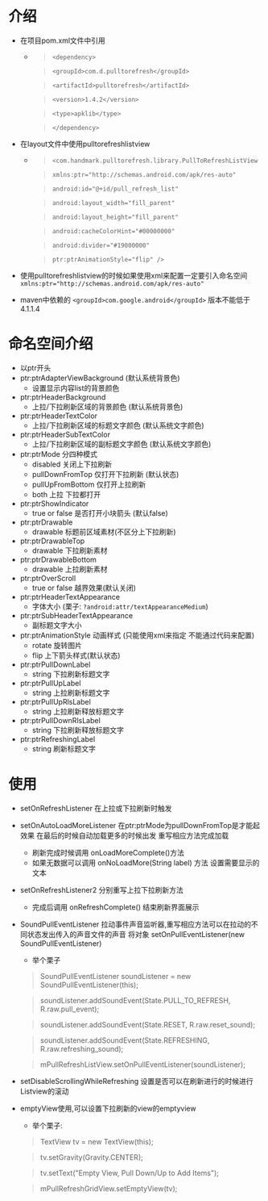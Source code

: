 # 介绍
* 在项目pom.xml文件中引用

	* 	> `<dependency>`
		
		> `<groupId>com.d.pulltorefresh</groupId>`
	
		> `<artifactId>pulltorefresh</artifactId>`
	
		> `<version>1.4.2</version>`
	
		> `<type>apklib</type>`
	
		> `</dependency>`
	
	
* 在layout文件中使用pulltorefreshlistview

	* >`<com.handmark.pulltorefresh.library.PullToRefreshListView`
	
		> ```xmlns:ptr="http://schemas.android.com/apk/res-auto"```
	
		>```android:id="@+id/pull_refresh_list"```
	
		>```android:layout_width="fill_parent"```
	
    	>```android:layout_height="fill_parent"```
    
    	>```android:cacheColorHint="#00000000"```
    
    	>```android:divider="#19000000"```
    
    	>```ptr:ptrAnimationStyle="flip" />```
    
* 使用pulltorefreshlistview的时候如果使用xml来配置一定要引入命名空间```xmlns:ptr="http://schemas.android.com/apk/res-auto"```
* maven中依赖的 `<groupId>com.google.android</groupId>` 版本不能低于4.1.1.4

# 命名空间介绍
* 以ptr开头
* ptr:ptrAdapterViewBackground (默认系统背景色)
	* 设置显示内容list的背景颜色
* ptr:ptrHeaderBackground
	* 上拉/下拉刷新区域的背景颜色 (默认系统背景色)
* ptr:ptrHeaderTextColor
	* 上拉/下拉刷新区域的标题文字颜色 (默认系统文字颜色)
* ptr:ptrHeaderSubTextColor
	* 上拉/下拉刷新区域的副标题文字颜色 (默认系统文字颜色)
* ptr:ptrMode 分四种模式
	* disabled 关闭上下拉刷新
	* pullDownFromTop 仅打开下拉刷新 (默认状态)
	* pullUpFromBottom 仅打开上拉刷新
	* both 上拉 下拉都打开
* ptr:ptrShowIndicator
	* true or false 是否打开小块箭头 (默认false)
* ptr:ptrDrawable
	* drawable 标题前区域素材(不区分上下拉刷新)
* ptr:ptrDrawableTop
	* drawable 下拉刷新素材
* ptr:ptrDrawableBottom
	* drawable 上拉刷新素材
* ptr:ptrOverScroll
	* true or false 越界效果(默认关闭)
* ptr:ptrHeaderTextAppearance
	* 字体大小 (栗子: ```?android:attr/textAppearanceMedium```)
* ptr:ptrSubHeaderTextAppearance
	* 副标题文字大小
* ptr:ptrAnimationStyle 动画样式 (只能使用xml来指定 不能通过代码来配置)
	* rotate 旋转图片
	* flip 上下箭头样式(默认状态)
* ptr:ptrPullDownLabel
	* string 下拉刷新标题文字	
* ptr:ptrPullUpLabel
	* string 上拉刷新标题文字	
* ptr:ptrPullUpRlsLabel
	* string 上拉刷新释放标题文字
* ptr:ptrPullDownRlsLabel
	* string 下拉刷新释放标题文字
* ptr:ptrRefreshingLabel
	* string 刷新标题文字

# 使用
* setOnRefreshListener 在上拉或下拉刷新时触发
* setOnAutoLoadMoreListener 在ptr:ptrMode为pullDownFromTop是才能起效果 在最后的时候自动加载更多的时候出发 重写相应方法完成加载
	* 刷新完成时候调用 onLoadMoreComplete()方法 
	* 如果无数据可以调用 onNoLoadMore(String label) 方法 设置需要显示的文本
* setOnRefreshListener2 分别重写上拉下拉刷新方法
	* 完成后调用 onRefreshComplete() 结束刷新界面展示
* SoundPullEventListener 拉动事件声音监听器,重写相应方法可以在拉动的不同状态发出传入的声音文件的声音 将对象 setOnPullEventListener(new SoundPullEventListener)
	* 举个栗子
	
	 > SoundPullEventListener<ListView> soundListener = new SoundPullEventListener<ListView>(this);
	 
	 > soundListener.addSoundEvent(State.PULL_TO_REFRESH, R.raw.pull_event);
	 
	 > soundListener.addSoundEvent(State.RESET, R.raw.reset_sound);
	 
	 > soundListener.addSoundEvent(State.REFRESHING, R.raw.refreshing_sound);
	 
	 > mPullRefreshListView.setOnPullEventListener(soundListener);

* setDisableScrollingWhileRefreshing 设置是否可以在刷新进行的时候进行Listview的滚动
* emptyView使用,可以设置下拉刷新的view的emptyview
	* 举个栗子:
	
	> TextView tv = new TextView(this);
	
	> tv.setGravity(Gravity.CENTER);
	
	> tv.setText("Empty View, Pull Down/Up to Add Items");
	
	> mPullRefreshGridView.setEmptyView(tv);
	

